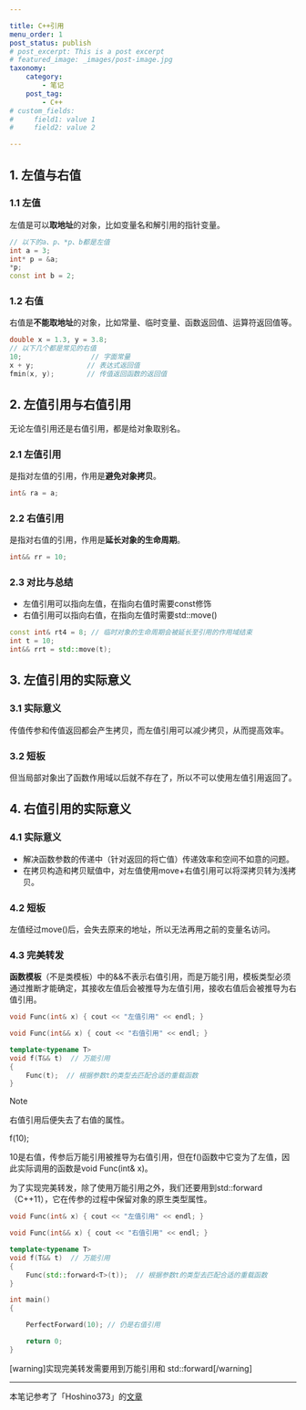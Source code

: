 ```yaml
---

title: C++引用
menu_order: 1
post_status: publish
# post_excerpt: This is a post excerpt
# featured_image: _images/post-image.jpg
taxonomy:
    category:
        - 笔记
    post_tag:
        - C++
# custom_fields:
#     field1: value 1
#     field2: value 2

---
```


## 1. 左值与右值

### 1.1 左值

左值是可以**取地址**的对象，比如变量名和解引用的指针变量。

```cpp
// 以下的a、p、*p、b都是左值
int a = 3;
int* p = &a;
*p;
const int b = 2;
```

### 1.2 右值

右值是**不能取地址**的对象，比如常量、临时变量、函数返回值、运算符返回值等。

```cpp
double x = 1.3, y = 3.8;
// 以下几个都是常见的右值
10;                 // 字面常量
x + y;             // 表达式返回值
fmin(x, y);        // 传值返回函数的返回值
```

## 2. 左值引用与右值引用

无论左值引用还是右值引用，都是给对象取别名。

### 2.1 左值引用

是指对左值的引用，作用是**避免对象拷贝**。

```cpp
int& ra = a;
```

### 2.2 右值引用

是指对右值的引用，作用是**延长对象的生命周期**。

```cpp
int&& rr = 10;
```

### 2.3 对比与总结

- 左值引用可以指向左值，在指向右值时需要const修饰
- 右值引用可以指向右值，在指向左值时需要std::move()

```cpp
const int& rt4 = 8; // 临时对象的生命周期会被延长至引用的作用域结束
int t = 10;
int&& rrt = std::move(t);
```

## 3. 左值引用的实际意义

### 3.1 实际意义

传值传参和传值返回都会产生拷贝，而左值引用可以减少拷贝，从而提高效率。

### 3.2 短板

但当局部对象出了函数作用域以后就不存在了，所以不可以使用左值引用返回了。

## 4. 右值引用的实际意义

### 4.1 实际意义

- 解决函数参数的传递中（针对返回的将亡值）传递效率和空间不如意的问题。
- 在拷贝构造和拷贝赋值中，对左值使用move+右值引用可以将深拷贝转为浅拷贝。

### 4.2 短板

左值经过move()后，会失去原来的地址，所以无法再用之前的变量名访问。

### 4.3 完美转发

**函数模板**（不是类模板）中的&&不表示右值引用，而是万能引用，模板类型必须通过推断才能确定，其接收左值后会被推导为左值引用，接收右值后会被推导为右值引用。

```cpp
void Func(int& x) { cout << "左值引用" << endl; }

void Func(int&& x) { cout << "右值引用" << endl; }

template<typename T>
void f(T&& t)  // 万能引用
{
    Func(t);  // 根据参数t的类型去匹配合适的重载函数
}
```

> [!NOTE]
> 右值引用后便失去了右值的属性。

f(10);

10是右值，传参后万能引用被推导为右值引用，但在f()函数中它变为了左值，因此实际调用的函数是void Func(int& x)。

为了实现完美转发，除了使用万能引用之外，我们还要用到std::forward（C++11），它在传参的过程中保留对象的原生类型属性。

```cpp
void Func(int& x) { cout << "左值引用" << endl; }

void Func(int&& x) { cout << "右值引用" << endl; }

template<typename T>
void f(T&& t)  // 万能引用
{
    Func(std::forward<T>(t));  // 根据参数t的类型去匹配合适的重载函数
}

int main()
{

    PerfectForward(10); // 仍是右值引用

    return 0;
}
```

[warning]实现完美转发需要用到万能引用和 std::forward[/warning]
<!-- > 实现完美转发需要用到万能引用和 std::forward。 -->

---
本笔记参考了「Hoshino373」的[文章](https://blog.csdn.net/m0_59938453/article/details/125858335)

